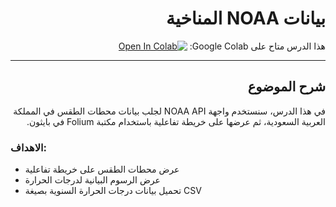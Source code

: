 <div dir="rtl">

# بيانات NOAA المناخية



 هذا الدرس متاح على Google Colab:
[![Open In Colab](https://colab.research.google.com/assets/colab-badge.svg)](https://colab.research.google.com/github/Malmusidi/GeoStation/blob/main/mybook/tutorials/NOAA_Temperature_Data.ipynb)



---



## شرح الموضوع

في هذا الدرس، سنستخدم واجهة NOAA API لجلب بيانات محطات الطقس في المملكة العربية السعودية، ثم عرضها على خريطة تفاعلية باستخدام مكتبة Folium في بايثون.

</div>

### الاهداف:

- عرض محطات الطقس على خريطة تفاعلية
- عرض الرسوم البيانية لدرجات الحرارة
- تحميل بيانات درجات الحرارة السنوية بصيغة CSV







<br><br>

</div>
